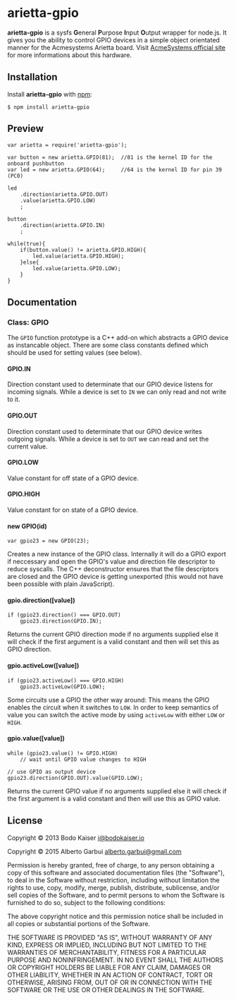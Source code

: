# arietta-gpio

**arietta-gpio** is a sysfs **G**eneral **P**urpose **I**nput **O**utput 
wrapper for node.js. It gives you the ability to control GPIO devices in a 
simple object orientated manner for the Acmesystems Arietta board.
Visit [AcmeSystems official site](http://www.acmesystems.it/arietta) for more informations about this hardware.

## Installation

Install **arietta-gpio** with [npm](http://npmjs.org):

    $ npm install arietta-gpio

## Preview

    var arietta = require('arietta-gpio');

    var button = new arietta.GPIO(81);  //81 is the kernel ID for the onboard pushbutton
	var led = new arietta.GPIO(64);		//64 is the kernel ID for pin 39 (PC0)
	
    led
        .direction(arietta.GPIO.OUT)
        .value(arietta.GPIO.LOW)
        ;
		  
	button
        .direction(arietta.GPIO.IN)
        ;
		
	while(true){	
		if(button.value() != arietta.GPIO.HIGH){
			led.value(arietta.GPIO.HIGH);
		}else{
			led.value(arietta.GPIO.LOW);
		}
	}

## Documentation

### Class: GPIO 

The `GPIO` function prototype is a C++ add-on which abstracts a GPIO device as
instancable object. There are some class constants defined which should be used
for setting values (see below).

#### GPIO.IN

Direction constant used to determinate that our GPIO device listens for 
incoming signals. While a device is set to `IN` we can only read and not write 
to it.

#### GPIO.OUT

Direction constant used to determinate that our GPIO device writes outgoing
signals. While a device is set to `OUT` we can read and set the current value.

#### GPIO.LOW

Value constant for off state of a GPIO device.

#### GPIO.HIGH

Value constant for on state of a GPIO device.

#### new GPIO(id)

    var gpio23 = new GPIO(23);

Creates a new instance of the GPIO class. Internally it will do a GPIO export
if neccessary and open the GPIO's value and direction file descriptor to 
reduce syscalls. The C++ deconstructor ensures that the file descriptors are 
closed and the GPIO device is getting unexported (this would not have been
possible with plain JavaScript).

#### gpio.direction([value])

    if (gpio23.direction() === GPIO.OUT)
        gpio23.direction(GPIO.IN);

Returns the current GPIO direction mode if no arguments supplied else it will
check if the first argument is a valid constant and then will set this as
GPIO direction.

#### gpio.activeLow([value])

    if (gpio23.activeLow() === GPIO.HIGH)
        gpio23.activeLow(GPIO.LOW);

Some circuits use a GPIO the other way around: This means the GPIO enables the
circuit when it switches to `LOW`. In order to keep semantics of value you can
switch the active mode by using `activeLow` with either `LOW` or `HIGH`.

#### gpio.value([value])

    while (gpio23.value() != GPIO.HIGH)
        // wait until GPIO value changes to HIGH

    // use GPIO as output device
    gpio23.direction(GPIO.OUT).value(GPIO.LOW);

Returns the current GPIO value if no arguments supplied else it will check if
the first argument is a valid constant and then will use this as GPIO value.

## License

Copyright © 2013 Bodo Kaiser <i@bodokaiser.io>

Copyright © 2015 Alberto Garbui <alberto.garbui@gmail.com>

Permission is hereby granted, free of charge, to any person obtaining
a copy of this software and associated documentation files (the
"Software"), to deal in the Software without restriction, including
without limitation the rights to use, copy, modify, merge, publish,
distribute, sublicense, and/or sell copies of the Software, and to
permit persons to whom the Software is furnished to do so, subject to
the following conditions:

The above copyright notice and this permission notice shall be
included in all copies or substantial portions of the Software.

THE SOFTWARE IS PROVIDED "AS IS", WITHOUT WARRANTY OF ANY KIND,
EXPRESS OR IMPLIED, INCLUDING BUT NOT LIMITED TO THE WARRANTIES OF
MERCHANTABILITY, FITNESS FOR A PARTICULAR PURPOSE AND
NONINFRINGEMENT. IN NO EVENT SHALL THE AUTHORS OR COPYRIGHT HOLDERS BE
LIABLE FOR ANY CLAIM, DAMAGES OR OTHER LIABILITY, WHETHER IN AN ACTION
OF CONTRACT, TORT OR OTHERWISE, ARISING FROM, OUT OF OR IN CONNECTION
WITH THE SOFTWARE OR THE USE OR OTHER DEALINGS IN THE SOFTWARE.